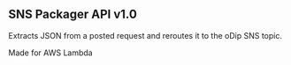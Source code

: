 ## SNS Packager API v1.0

Extracts JSON from a posted request and reroutes it to the oDip SNS topic.

Made for AWS Lambda 
